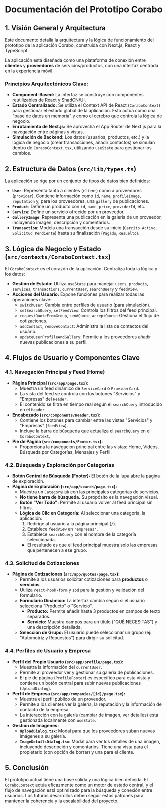 # Documentación del Prototipo Corabo

## 1. Visión General y Arquitectura

Este documento detalla la arquitectura y la lógica de funcionamiento del prototipo de la aplicación Corabo, construida con Next.js, React y TypeScript.

La aplicación está diseñada como una plataforma de conexión entre **clientes** y **proveedores** de servicios/productos, con una interfaz centrada en la experiencia móvil.

### Principios Arquitectónicos Clave:

-   **Component-Based:** La interfaz se construye con componentes reutilizables de React y ShadCN/UI.
-   **Estado Centralizado:** Se utiliza el Context API de React (`CoraboContext`) para gestionar el estado global de la aplicación. Esto actúa como una "base de datos en memoria" y como el cerebro que controla la lógica de negocio.
-   **Enrutamiento de Next.js:** Se aprovecha el App Router de Next.js para la navegación entre páginas y vistas.
-   **Simulación de Backend:** Los datos (usuarios, productos, etc.) y la lógica de negocio (crear transacciones, añadir contactos) se simulan dentro de `CoraboContext.tsx`, utilizando `useState` para gestionar los cambios.

## 2. Estructura de Datos (`src/lib/types.ts`)

La aplicación se rige por un conjunto de tipos de datos bien definidos:

-   **`User`**: Representa tanto a clientes (`client`) como a proveedores (`provider`). Contiene información como `id`, `name`, `profileImage`, `reputation` y, para los proveedores, una `gallery` de publicaciones.
-   **`Product`**: Define un producto con `id`, `name`, `price`, `providerId`, etc.
-   **`Service`**: Define un servicio ofrecido por un proveedor.
-   **`GalleryImage`**: Representa una publicación en la galería de un proveedor, incluyendo imagen, descripción y comentarios.
-   **`Transaction`**: Modela una transacción desde su inicio (`Carrito Activo`, `Solicitud Pendiente`) hasta su finalización (`Pagado`, `Resuelto`).

## 3. Lógica de Negocio y Estado (`src/contexts/CoraboContext.tsx`)

El `CoraboContext` es el corazón de la aplicación. Centraliza toda la lógica y los datos:

-   **Gestión de Estado:** Utiliza `useState` para manejar `users`, `products`, `services`, `transactions`, `currentUser`, `searchQuery` y `feedView`.
-   **Acciones del Usuario:** Expone funciones para realizar todas las operaciones clave:
    -   `switchUser`: Cambia entre perfiles de usuario (para simulación).
    -   `setSearchQuery`, `setFeedView`: Controla los filtros del feed principal.
    -   `requestQuoteFromGroup`, `sendQuote`, `acceptQuote`: Gestiona el flujo de cotizaciones.
    -   `addContact`, `removeContact`: Administra la lista de contactos del usuario.
    -   `updateUserProfileAndGallery`: Permite a los proveedores añadir nuevas publicaciones a su perfil.

## 4. Flujos de Usuario y Componentes Clave

### 4.1. Navegación Principal y Feed (Home)

-   **Página Principal (`src/app/page.tsx`):**
    -   Muestra un feed dinámico de `ServiceCard` o `ProviderCard`.
    -   La vista del feed se controla con los botones "Servicios" y "Empresas" del `Header`.
    -   El contenido se filtra en tiempo real según el `searchQuery` introducido en el `Header`.
-   **Encabezado (`src/components/Header.tsx`):**
    -   Contiene los botones para cambiar entre las vistas "Servicios" y "Empresas" (`feedView`).
    -   Incluye la barra de búsqueda que actualiza el `searchQuery` en el `CoraboContext`.
-   **Pie de Página (`src/components/Footer.tsx`):**
    -   Proporciona la navegación principal entre las vistas: Home, Videos, Búsqueda por Categorías, Mensajes y Perfil.

### 4.2. Búsqueda y Exploración por Categorías

-   **Botón Central de Búsqueda (Footer):** El botón de la lupa abre la página de exploración.
-   **Página de Exploración (`src/app/search/page.tsx`):**
    -   Muestra un `CategoryHub` con las principales categorías de servicios.
    -   **No tiene barra de búsqueda.** Su propósito es la navegación visual.
    -   **Botón "Ver Todo":** Permite al usuario volver al feed principal sin filtros.
    -   **Lógica de Clic en Categoría:** Al seleccionar una categoría, la aplicación:
        1.  Redirige al usuario a la página principal (`/`).
        2.  Establece `feedView` en `'empresas'`.
        3.  Establece `searchQuery` con el nombre de la categoría seleccionada.
        -   El resultado es que el feed principal muestra solo las empresas que pertenecen a ese grupo.

### 4.3. Solicitud de Cotizaciones

-   **Página de Cotizaciones (`src/app/quotes/page.tsx`):**
    -   Permite a los usuarios solicitar cotizaciones para **productos** o **servicios**.
    -   Utiliza `react-hook-form` y `zod` para la gestión y validación del formulario.
    -   **Formulario Dinámico:** La interfaz cambia según si el usuario selecciona "Producto" o "Servicio".
        -   **Producto:** Permite añadir hasta 3 productos en campos de texto separados.
        -   **Servicio:** Muestra campos para un título ("QUÉ NECESITAS") y una descripción detallada.
    -   **Selección de Grupo:** El usuario puede seleccionar un grupo (ej: "Automotriz y Repuestos") para dirigir su solicitud.

### 4.4. Perfiles de Usuario y Empresa

-   **Perfil del Propio Usuario (`src/app/profile/page.tsx`):**
    -   Muestra la información del `currentUser`.
    -   Permite al proveedor ver y gestionar su galería de publicaciones.
    -   El pie de página (`ProfileFooter`) es específico para esta vista y contiene un botón central para subir nuevas publicaciones (`UploadDialog`).
-   **Perfil de Empresa (`src/app/companies/[id]/page.tsx`):**
    -   Muestra el perfil público de un proveedor.
    -   Permite a los clientes ver la galería, la reputación y la información de contacto de la empresa.
    -   La interacción con la galería (cambiar de imagen, ver detalles) está gestionada localmente con `useState`.
-   **Gestión de Imágenes:**
    -   **`UploadDialog.tsx`**: Modal para que los proveedores suban nuevas imágenes a su galería.
    -   **`ImageDetailsDialog.tsx`**: Modal para ver los detalles de una imagen, incluyendo descripción y comentarios. Tiene una vista para el propietario (con opción de borrar) y una para el cliente.

## 5. Conclusión

El prototipo actual tiene una base sólida y una lógica bien definida. El `CoraboContext` actúa eficazmente como un motor de estado central, y el flujo de navegación está optimizado para la búsqueda y conexión entre usuarios. Los futuros desarrollos deben seguir estos patrones para mantener la coherencia y la escalabilidad del proyecto.

